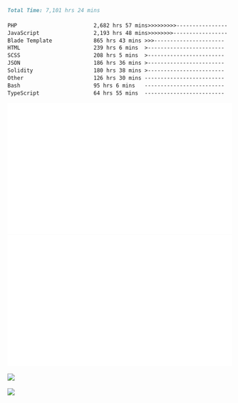 <!--START_SECTION:waka-->

```markdown
Total Time: 7,101 hrs 24 mins

PHP                        2,682 hrs 57 mins>>>>>>>>>----------------   37.12 %
JavaScript                 2,193 hrs 48 mins>>>>>>>>-----------------   30.35 %
Blade Template             865 hrs 43 mins >>>----------------------   11.98 %
HTML                       239 hrs 6 mins  >------------------------   03.31 %
SCSS                       208 hrs 5 mins  >------------------------   02.88 %
JSON                       186 hrs 36 mins >------------------------   02.58 %
Solidity                   180 hrs 38 mins >------------------------   02.50 %
Other                      126 hrs 30 mins -------------------------   01.75 %
Bash                       95 hrs 6 mins   -------------------------   01.32 %
TypeScript                 64 hrs 55 mins  -------------------------   00.90 %
```

<!--END_SECTION:waka-->

![](https://raw.githubusercontent.com/DrMaxis/github-stats-transparent/output/generated/overview.svg)
![](https://raw.githubusercontent.com/DrMaxis/github-stats-transparent/output/generated/languages.svg)

![](https://git-readme-stats-drmaxis-projects.vercel.app/api?username=drmaxis&show_icons=true&theme=outrun&count_private=true&show=reviews,discussions_started,discussions_answered,prs_merged,prs_merged_percentage&custom_title=2024%20Github%20Rank)
 
<a href="https://count.getloli.com/"><img src="https://count.getloli.com/get/@:maxis-the-alchemist?theme=rule34"></a>
<!-- https://count.getloli.com/get/@alchemist?theme=rule34 -->
<br>
